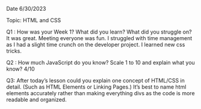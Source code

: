 Date 6/30/2023

Topic: HTML and CSS

Q1 : How was your Week 1? What did you learn? What did you struggle on?
	It was great. Meeting everyone was fun. I struggled with time management as I had a slight time crunch on the developer project. I learned new css tricks.

Q2 : How much JavaScript do you know? Scale 1 to 10 and explain what you know?
	4/10

Q3: After today’s lesson could you explain one concept of HTML/CSS in detail. (Such as HTML Elements or Linking Pages.)
	It’s best to name html elements accurately rather than making everything divs as the code is more readable and organized.


